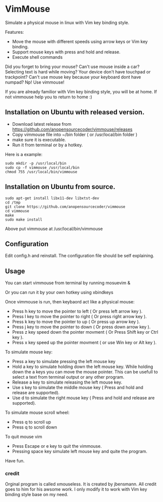 # VimMouse

Simulate a physical mouse in linux with Vim key binding style.

Features:
- Move the mouse with different speeds using arrow keys or Vim key binding.
- Support mouse keys with press and hold and release.
- Execute shell commands


Did you forget to bring your mouse? Can't use mouse inside a car? Selecting text is hard while moving? Your device don't have touchpad or  trackpoint? Can't use mouse key because your keyboard dont have numpad? Np! Use vimmouse!

If you are already familior with Vim key binding style, you will be at home. If not vimmouse help you to return to home :)


## Installation on Ubuntu with released version.

- Download latest release from https://github.com/anopensourcecoder/vimmouse/releases  
- Copy vimmouse file into ~/bin folder ( or /usr/local/bin folder )
- make sure it is executable. 
- Run it from terminal or by a hotkey.

Here is a example:
```
sudo mkdir -p /usr/local/bin
sudo cp -f vimmouse /usr/local/bin
chmod 755 /usr/local/bin/vimmouse
```

## Installation on Ubuntu from source.
```
sudo apt-get install libx11-dev libxtst-dev
cd /tmp
git clone https://github.com/anopensourcecoder/vimmouse
cd vimmouse
make
sudo make install
```
Above put vimmouse at /usr/local/bin/vimmouse

## Configuration

Edit config.h and reinstall. The configuration file should be self explaining.

## Usage

You can start vimmouse from terminal by running mosuevim &

Or you can run it by your own hotkey using xbindkeys


Once vimmouse is run, then keybaord act like a physical mouse:

- Press h  key to move the pointer to left ( Or press left arrow key ).
- Press l  key to move the pointer to right  ( Or press right arrow key ).
- Press k  key to move the pointer to up  ( Or press up arrow key ).
- Press j  key to move the pointer to down  ( Or press down arrow key ).
- Press z key speed down the pointer movment ( Or Press Shift key or Ctrl key ).
- Press x key speed up the pointer movment ( or use Win key or Alt key ).

To simulate mouse key:

- Press a key to simulate pressing the left mouse key 
- Hold a key to simulate holding down the left mouse key. While holding down the a keys you can move the mouse pointer. This can be usefull to select a text from terminal output or any other program.
- Release a key to simulate releasing the left mouse key.
- Use s key to simulate the middle mouse key ( Press and hold and release are supported).
- Use d to simulate the right mouse key ( Press and hold and release are supported).

To simulate mouse scroll wheel: 
- Press q to scroll up
- Press q to scroll down

To quit mouse vim
- Press Escape or e key to quit the vimmouse.
- Pressing space key simulate left mouse key and quite the program.

Have fun.

### credit
Orginal program is called xmouseless. It is created by jbensmann. All credit goes to him for his awsome work. I only modify it to work with Vim key binding style base on my need.  

